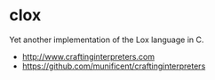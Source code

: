 # clox

Yet another implementation of the Lox language in C.

- http://www.craftinginterpreters.com
- https://github.com/munificent/craftinginterpreters


